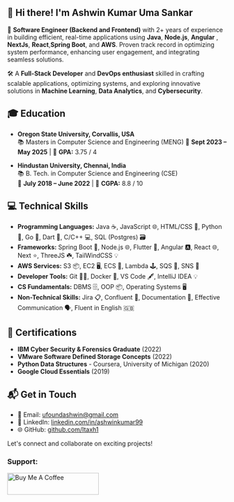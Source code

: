 
## 👋 Hi there! I'm Ashwin Kumar Uma Sankar  

🚀 **Software Engineer (Backend and Frontend)** with 2+ years of experience in building efficient, 
    real-time applications using **Java**, **Node.js**, **Angular** , **NextJs**, **React**,**Spring Boot**, and **AWS**. 
    Proven track record in optimizing system performance, enhancing user engagement, and integrating seamless solutions.
    
🛠️ A **Full-Stack Developer** and **DevOps enthusiast** skilled in crafting scalable applications,
     optimizing systems, and exploring innovative solutions in **Machine Learning**, **Data Analytics**, 
     and **Cybersecurity**.

## 🎓 Education

- **Oregon State University, Corvallis, USA**  
  📚 Masters in Computer Science and Engineering (MENG)
  📆 **Sept 2023 – May 2025** | 🎯 **GPA:** 3.75 / 4

- **Hindustan University, Chennai, India**  
  📚 B. Tech. in Computer Science and Engineering (CSE)  
  📆 **July 2018 – June 2022** | 🎯 **CGPA:** 8.8 / 10

## 💻 Technical Skills

- **Programming Languages:** Java ☕,  JavaScript 🌐, HTML/CSS 🎨, Python 🐍, Go 🐹, Dart 🎯, C/C++ 💻, SQL (Postgres) 🗃️
- **Frameworks:** Spring Boot 🌱, Node.js 🌐, Flutter 🦋, Angular 🅰️, React 🌐, Next ⭐️, ThreeJS ☘️, TailWindCSS 💡
- **AWS Services:** S3 📦, EC2 🖥️, ECS 🐳, Lambda 🕹️, SQS 📨, SNS 🔔
- **Developer Tools:** Git 🧑‍💻, Docker 🐋, VS Code 🖋️, IntelliJ IDEA 💡
- **CS Fundamentals:** DBMS 🗄️, OOP 📦, Operating Systems 🖥️
- **Non-Technical Skills:** Jira 📋, Confluent 💬, Documentation 📝, Effective Communication 🗣️, Fluent in English 🇬🇧

## 🎯 **Certifications**  
- **IBM Cyber Security & Forensics Graduate** (2022)  
- **VMware Software Defined Storage Concepts** (2022)  
- **Python Data Structures** - Coursera, University of Michigan (2020)  
- **Google Cloud Essentials** (2019)  



## 📬 **Get in Touch**  
- 📧 Email: [ufoundashwin@gmail.com](mailto:ufoundashwin@gmail.com)  
- 💼 LinkedIn: [linkedin.com/in/ashwinkumar99](https://linkedin.com/in/ashwinkumar99)  
- 🌐 GitHub: [github.com/Itaxh1](https://github.com/Itaxh1)  

Let's connect and collaborate on exciting projects!


<h3 align="left">Support:</h3>
<p>
  <a href="https://buymeacoffee.com/itaxh1"> 
    <img align="left" src="https://cdn.buymeacoffee.com/buttons/v2/default-red.png" alt="Buy Me A Coffee" height="50" width="210" />
  </a>
</p>
